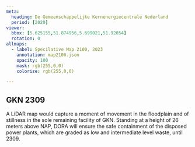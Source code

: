 ```yaml
---
meta:
  heading: De Gemeenschappelijke Kernenergiecentrale Nederland
  period: [2020]
viewer:
  bbox: [5.625155,51.874956,5.699021,51.92054]
  rotation: 0
allmaps:
  - label: Specilative Map 2100, 2023
    annotation: map2100.json
    opacity: 100
    mask: rgb(255,0,0)
    colorize: rgb(255,0,0)

---
```


## GKN 2309

A LiDAR map would capture a moment of movement in the floodplain and of stillness in the sole remaining facility of GKN. Standing at a height of 26 meters above NAP, DORA will ensure the safe containment of the disposed power plants, which are graded as low and intermediate level waste, until 2309.
